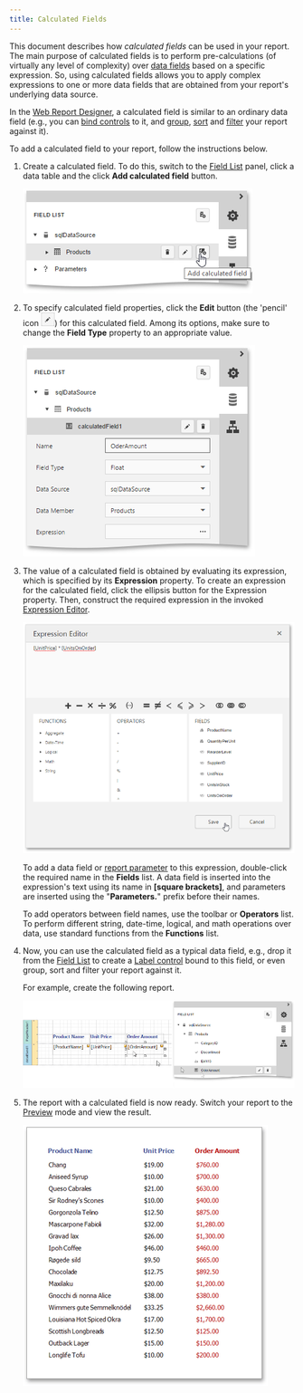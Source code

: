 ```yaml
---
title: Calculated Fields
---
```

This document describes how _calculated fields_ can be used in your report. The main purpose of calculated fields is to perform pre-calculations (of virtually any level of complexity) over [data fields](../../../../../interface-elements-for-web/articles/report-designer/creating-reports/providing-data/bind-a-report-to-data.md) based on a specific expression. So, using calculated fields allows you to apply complex expressions to one or more data fields that are obtained from your report's underlying data source.

In the [Web Report Designer](../../../../../interface-elements-for-web/articles/report-designer.md), a calculated field is similar to an ordinary data field (e.g., you can [bind controls](../../../../../interface-elements-for-web/articles/report-designer/creating-reports/providing-data/bind-report-controls-to-data.md) to it, and [group](../../../../../interface-elements-for-web/articles/report-designer/creating-reports/shaping-data/grouping-data.md), [sort](../../../../../interface-elements-for-web/articles/report-designer/creating-reports/shaping-data/sorting-data.md) and [filter](../../../../../interface-elements-for-web/articles/report-designer/creating-reports/shaping-data/filtering-data.md) your report against it).

To add a calculated field to your report, follow the instructions below.
1. Create a calculated field. To do this, switch to the [Field List](../../../../../interface-elements-for-web/articles/report-designer/interface-elements/field-list.md) panel, click a data table and the click **Add calculated field** button.
	
	![eud-calc-fields-0](../../../../images/Img119502.png)
2. To specify calculated field properties, click the **Edit** button (the 'pencil' icon ![web-report-designer-edit-query](../../../../images/Img118475.png)) for this calculated field. Among its options, make sure to change the **Field Type** property to an appropriate value.
	
	![eud-calculated-fields-1](../../../../images/Img119503.png)
3. The value of a calculated field is obtained by evaluating its expression, which is specified by its **Expression** property. To create an expression for the calculated field, click the ellipsis button for the Expression property. Then, construct the required expression in the invoked [Expression Editor](../../../../../interface-elements-for-web/articles/report-designer/interface-elements/expression-editor.md).
	
	![eud-calculated-fields-2](../../../../images/Img119504.png)
	
	To add a data field or [report parameter](../../../../../interface-elements-for-web/articles/report-designer/creating-reports/providing-data/report-parameters.md) to this expression, double-click the required name in the **Fields** list. A data field is inserted into the expression's text using its name in **[**square brackets**]**, and parameters are inserted using the "**Parameters.**" prefix before their names.
	
	To add operators between field names, use the toolbar or **Operators** list. To perform different string, date-time, logical, and math operations over data, use standard functions from the **Functions** list.
4. Now, you can use the calculated field as a typical data field, e.g., drop it from the [Field List](../../../../../interface-elements-for-web/articles/report-designer/interface-elements/field-list.md) to create a [Label control](../../../../../interface-elements-for-web/articles/report-designer/report-elements/report-controls.md) bound to this field, or even group, sort and filter your report against it.
	
	For example, create the following report.
	
	![eud-calculated-fields-3](../../../../images/Img119505.png)
5. The report with a calculated field is now ready. Switch your report to the [Preview](../../../../../interface-elements-for-web/articles/report-designer/document-preview.md) mode and view the result.
	
	![eud-calculated-fields-4](../../../../images/Img119506.png)